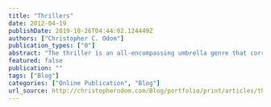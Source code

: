 ```yaml
---
title: "Thrillers"
date: 2012-04-19
publishDate: 2019-10-26T04:44:02.124449Z
authors: ["Christopher C. Odom"]
publication_types: ["0"]
abstract: "The thriller is an all-encompassing umbrella genre that corrals all other genres underneath it. It is difficult to determine if a movie is only a thriller. The most popular sub-genres of the thriller include spy, detective, psychological, horror, action, and supernatural thrillers. Thrillers habitually mix the tenants of other genres in a single film as well as the tenants of the sub-genres of the thriller. The main ingredient of a thriller is suspense, excitement, and tension, whereby thrillers set out to evoke an emotional reaction. Thrillers often create an atmosphere of creeping menace and sudden outbursts of violence, crime, and murder. Gunfights and chase scene are common set pieces. One of the main themes of thrillers is the existence of a double world -- one civilized and one savage. In Hollywood, the dark corrupt, dangerous, savage world is usually overcome by the status quo, but with lingering side effects. Thrillers also favor, loose, episodic structures with labyrinthine, maze-like plots, filled with myriad twists and tangles. There is a loss of control for both hero and spectator. Both hero and spectator become tangled up and a part of the same mysterious world that they are investigating."
featured: false
publication: ""
tags: ["Blog"]
categories: ["Online Publication", "Blog"]
url_source: http://christopherodom.com/Blog/portfolio/print/articles/thrillers/
---
```

